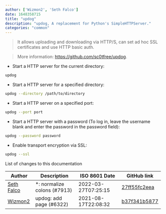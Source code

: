 ```yaml
---
author: ['Wizmon2', 'Seth Falco']
date: 1648358715
title: "updog"
description: "updog, A replacement for Python's SimpleHTTPServer."
categories: "common"
---
```

> It allows uploading and downloading via HTTP/S, can set ad hoc SSL certificates and use HTTP basic auth.

> More information: <https://github.com/sc0tfree/updog>.

- Start a HTTP server for the current directory:

```bash
updog
```

- Start a HTTP server for a specified directory:

```bash
updog --directory /path/to/directory
```

- Start a HTTP server on a specified port:

```bash
updog --port port
```

- Start a HTTP server with a password (To log in, leave the username blank and enter the password in the password field):

```bash
updog --password password
```

- Enable transport encryption via SSL:

```bash
updog --ssl
```
List of changes to this documentation


Author | Description | ISO 8601 Date | GitHub link
------|-----|-----|-----
[Seth Falco](mailto:seth@falco.fun) | *: normalize colons (#7913) | 2022-03-27T07:25:15 | [27ff55fc2eea](https://github.com/tldr-pages/tldr/commit/27ff55fc2eea445eb5216c3b1d934960539fc024)
[Wizmon2](mailto:70430759+Wizmon2@users.noreply.github.com) | updog: add page (#6322) | 2021-08-17T22:08:32 | [b37f341b5877](https://github.com/tldr-pages/tldr/commit/b37f341b5877f0753c7d0bab6af3a5eeffe19854)


